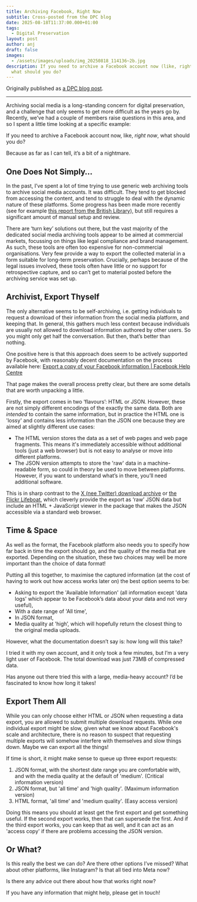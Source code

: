 ```yaml
---
title: Archiving Facebook, Right Now
subtitle: Cross-posted from the DPC blog
date: 2025-08-18T11:37:00.000+01:00
tags:
  - Digital Preservation
layout: post
author: anj
draft: false
images:
  - /assets/images/uploads/img_20250818_114136~2b.jpg
description: If you need to archive a Facebook account now (like, right now),
  what should you do?
---
```

Originally published as [a DPC blog post](https://www.dpconline.org/blog/archiving-facebook-right-now).

----

Archiving social media is a long-standing concern for digital preservation, and a challenge that only seems to get more difficult as the years go by. Recently, we’ve had a couple of members raise questions in this area, and so I spent a little time looking at a specific example:

If you need to archive a Facebook account now, like, *right now*, what should you do? 

Because as far as I can tell, it’s a bit of a nightmare.

## One Does Not Simply…

In the past, I’ve spent a lot of time trying to use generic web archiving tools to archive social media accounts. It was difficult. They tend to get blocked from accessing the content, and tend to struggle to deal with the dynamic nature of these platforms. Some progress has been made more recently (see for example [this report from the British Library](https://blogs.bl.uk/webarchive/2024/10/archiving-social-media-with-browsertrix.html)), but still requires a significant amount of manual setup and review.

There are ‘turn key’ solutions out there, but the vast majority of the dedicated social media archiving tools appear to be aimed at commercial markets, focussing on things like legal compliance and brand management. As such, these tools are often too expensive for non-commercial organisations. Very few provide a way to export the collected material in a form suitable for long-term preservation. Crucially, perhaps because of the legal issues involved, these tools often have little or no support for retrospective capture, and so can’t get to material posted before the archiving service was set up. 

## Archivist, Export Thyself

The only alternative seems to be self-archiving, i.e. getting individuals to request a download of their information from the social media platform, and keeping that.  In general, this gathers much less context because individuals are usually not allowed to download information authored by other users. So you might only get half the conversation. But then, that’s better than nothing.

One positive here is that this approach does seem to be actively supported by Facebook, with reasonably decent documentation on the process available here: [Export a copy of your Facebook information | Facebook Help Centre](https://www.facebook.com/help/212802592074644/)

That page makes the overall process pretty clear, but there are some details that are worth unpacking a little.

Firstly, the export comes in two ‘flavours’: HTML or JSON. However, these are not simply different encodings of the exactly the same data. Both are *intended* to contain the same information, but in practice the HTML one is 'lossy' and contains less information than the JSON one because they are aimed at slightly different use cases:

* The HTML version stores the data as a set of web pages and web page fragments. This means it's immediately accessible without additional tools (just a web browser) but is not easy to analyse or move into different platforms.  
* The JSON version attempts to store the 'raw' data in a machine-readable form, so could in theory be used to move between platforms. However, if you want to understand what’s in there, you’ll need additional software.

This is in sharp contrast to the [X (nee Twitter) download archive](https://help.x.com/en/managing-your-account/how-to-download-your-x-archive) or [the Flickr Lifeboat](https://www.flickr.org/programs/content-mobility/data-lifeboat/), which cleverly provide the export as ‘raw’ JSON data but include an HTML \+ JavaScript viewer in the package that makes the JSON accessible via a standard web browser.

## Time & Space

As well as the format, the Facebook platform also needs you to specify how far back in time the export should go, and the quality of the media that are exported. Depending on the situation, these two choices may well be more important than the choice of data format\!

Putting all this together, to maximise the captured information (at the cost of having to work out how access works later on) the best option seems to be:

* Asking to export the 'Available Information' (all information except 'data logs' which appear to be Facebook’s data about your data and not very useful),  
* With a date range of 'All time',  
* In JSON format,  
* Media quality at 'high’, which will hopefully return the closest thing to the original media uploads.

However, what the documentation doesn’t say is: how long will this take?

I tried it with my own account, and it only took a few minutes, but I’m a very light user of Facebook. The total download was just 73MB of compressed data.

Has anyone out there tried this with a large, media-heavy account? I’d be fascinated to know how long it takes\!

## Export Them All

While you can only choose either HTML or JSON when requesting a data export, you are allowed to submit multiple download requests. While one individual export might be slow, given what we know about Facebook's scale and architecture, there is no reason to suspect that requesting multiple exports will somehow interfere with themselves and slow things down. Maybe we can export all the things\!

If time is short, it might make sense to queue up three export requests:

1. JSON format, with the shortest date range you are comfortable with, and with the media quality at the default of 'medium'. (Critical information version)  
2. JSON format, but 'all time' and 'high quality'. (Maximum information version)  
3. HTML format, 'all time' and 'medium quality'. (Easy access version)

Doing this means you should at least get the first export and get something useful. If the second export works, then that can supersede the first. And if the third export works, you can keep that as well, and it can act as an 'access copy' if there are problems accessing the JSON version.

## Or What?

Is this really the best we can do? Are there other options I’ve missed? What about other platforms, like Instagram? Is that all tied into Meta now? 

Is there any advice out there about how that works right now?

If you have any information that might help, please get in touch\!

